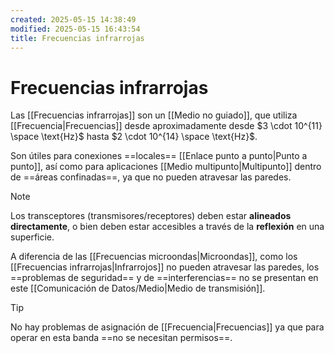 ```yaml
---
created: 2025-05-15 14:38:49
modified: 2025-05-15 16:43:54
title: Frecuencias infrarrojas
---
```


# Frecuencias infrarrojas

Las [[Frecuencias infrarrojas]] son un [[Medio no guiado]], que utiliza [[Frecuencia|Frecuencias]] desde aproximadamente desde $3 \cdot 10^{11} \space \text{Hz}$ hasta $2 \cdot 10^{14} \space \text{Hz}$.

Son útiles para conexiones ==locales== [[Enlace punto a punto|Punto a punto]], así como para aplicaciones [[Medio multipunto|Multipunto]] dentro de ==áreas confinadas==, ya que no pueden atravesar las paredes.

> [!note]
> Los transceptores (transmisores/receptores) deben estar **alineados directamente**, o bien deben estar accesibles a través de la **reflexión** en una superficie.

A diferencia de las [[Frecuencias microondas|Microondas]], como los [[Frecuencias infrarrojas|Infrarrojos]] no pueden atravesar las paredes, los ==problemas de seguridad== y de ==interferencias== no se presentan en este [[Comunicación de Datos/Medio|Medio de transmisión]].

> [!tip]
> No hay problemas de asignación de [[Frecuencia|Frecuencias]] ya que para operar en esta banda ==no se necesitan permisos==.
